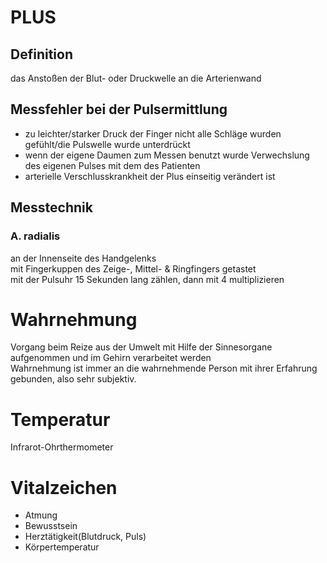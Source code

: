 # PLUS
## Definition
das Anstoßen der Blut- oder Druckwelle an die Arterienwand
## Messfehler bei der Pulsermittlung  
- zu leichter/starker Druck der Finger
nicht alle Schläge wurden gefühlt/die Pulswelle wurde unterdrückt  
- wenn der eigene Daumen zum Messen benutzt wurde
Verwechslung des eigenen Pulses mit dem des Patienten  
- arterielle Verschlusskrankheit
der Plus einseitig verändert ist
## Messtechnik
### A. radialis
an der Innenseite des Handgelenks  
mit Fingerkuppen des Zeige-, Mittel- & Ringfingers getastet  
mit der Pulsuhr 15 Sekunden lang zählen, dann mit 4 multiplizieren  

# Wahrnehmung
Vorgang beim Reize aus der Umwelt mit Hilfe der Sinnesorgane aufgenommen und im Gehirn verarbeitet werden  
Wahrnehmung ist immer an die wahrnehmende Person mit ihrer Erfahrung gebunden, also sehr subjektiv.  
# Temperatur
Infrarot-Ohrthermometer  
# Vitalzeichen
- Atmung
- Bewusstsein
- Herztätigkeit(Blutdruck, Puls)  
- Körpertemperatur
